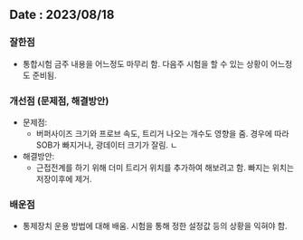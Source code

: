 ## Date : 2023/08/18
### 잘한점
* 통합시험 금주 내용을 어느정도 마무리 함. 다음주 시험을 할 수 있는 상황이 어느정도 준비됨.

### 개선점 (문제점, 해결방안)
* 문제점: 
  * 버퍼사이즈 크기와 프로브 속도, 트리거 나오는 개수도 영향을 줌. 경우에 따라 SOB가 빠지거나, 광데이터 크기가 잘림.
ㄴ
* 해결방안:
  * 근접전계를 하기 위해 더미 트리거 위치를 추가하여 해보려고 함. 빠지는 위치는 저장이후에 제거.

### 배운점
* 통제장치 운용 방법에 대해 배움. 시험을 통해 정한 설정값 등의 상황을 익혀야 함. 